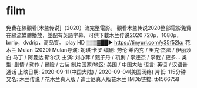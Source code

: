 # film
免費在線觀看[木兰传说]（2020）流完整電影。 觀看木兰传说2020整部電影免費在線流媒體播放，並配有英語字幕，可供下載木兰传说2020 720p，1080p，brrip，dvdrip，高品質。  play HD ░░▒▓██► https://tinyurl.com/y35f52ku  花木兰 Mulan (2020) Mulan导演: 妮琪·卡罗 编剧: 劳伦·希内克 / 里克·杰法 / 伊丽莎白·马丁 / 阿曼达·斯尔沃 主演: 刘亦菲 / 甄子丹 / 巩俐 / 李连杰 / 李截 / 更多... 类型: 剧情 / 动作 / 冒险 / 古装 制片国家/地区: 美国 / 中国大陆 语言: 英语 / 汉语普通话 上映日期: 2020-09-11(中国大陆) / 2020-09-04(美国网络) 片长: 115分钟 又名: 木兰传说 / 花木兰真人版 / 迪士尼真人版花木兰 IMDb链接: tt4566758
